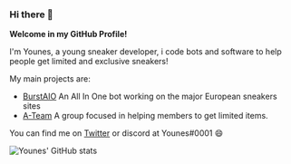 ### Hi there 👋

**Welcome in my GitHub Profile!**

I'm Younes, a young sneaker developer, i code bots and software to help people get limited and exclusive sneakers!

My main projects are:

- [BurstAIO](https://burstaio.com) An All In One bot working on the major European sneakers sites
- [A-Team](https://ateam-eu.com) A group focused in helping members to get limited items.

You can find me on [Twitter](https://twitter.com/you_aio) or discord at Younes#0001 😄



![Younes' GitHub stats](https://github-readme-stats.vercel.app/api?username=younesdev1&show_icons=true&theme=tokyonight&count_private=true)
